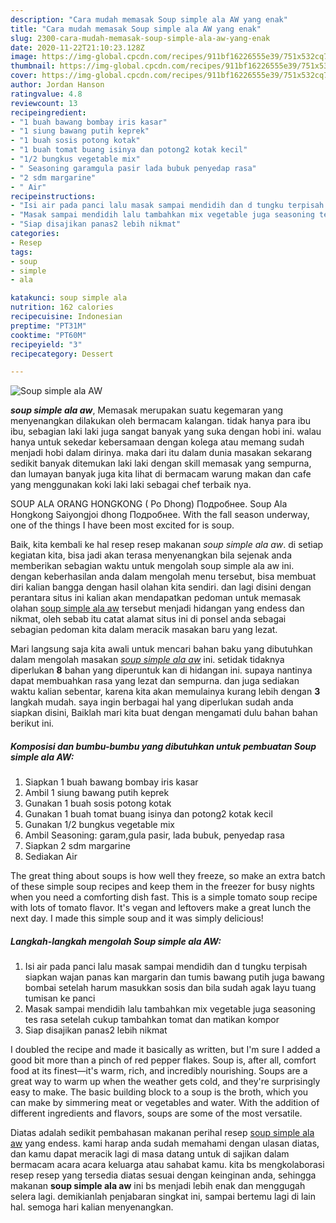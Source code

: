 ```yaml
---
description: "Cara mudah memasak Soup simple ala AW yang enak"
title: "Cara mudah memasak Soup simple ala AW yang enak"
slug: 2300-cara-mudah-memasak-soup-simple-ala-aw-yang-enak
date: 2020-11-22T21:10:23.128Z
image: https://img-global.cpcdn.com/recipes/911bf16226555e39/751x532cq70/soup-simple-ala-aw-foto-resep-utama.jpg
thumbnail: https://img-global.cpcdn.com/recipes/911bf16226555e39/751x532cq70/soup-simple-ala-aw-foto-resep-utama.jpg
cover: https://img-global.cpcdn.com/recipes/911bf16226555e39/751x532cq70/soup-simple-ala-aw-foto-resep-utama.jpg
author: Jordan Hanson
ratingvalue: 4.8
reviewcount: 13
recipeingredient:
- "1 buah bawang bombay iris kasar"
- "1 siung bawang putih keprek"
- "1 buah sosis potong kotak"
- "1 buah tomat buang isinya dan potong2 kotak kecil"
- "1/2 bungkus vegetable mix"
- " Seasoning garamgula pasir lada bubuk penyedap rasa"
- "2 sdm margarine"
- " Air"
recipeinstructions:
- "Isi air pada panci lalu masak sampai mendidih dan d tungku terpisah siapkan wajan panas kan margarin dan tumis bawang putih juga bawang bombai setelah harum masukkan sosis dan bila sudah agak layu tuang tumisan ke panci"
- "Masak sampai mendidih lalu tambahkan mix vegetable juga seasoning tes rasa setelah cukup tambahkan tomat dan matikan kompor"
- "Siap disajikan panas2 lebih nikmat"
categories:
- Resep
tags:
- soup
- simple
- ala

katakunci: soup simple ala 
nutrition: 162 calories
recipecuisine: Indonesian
preptime: "PT31M"
cooktime: "PT60M"
recipeyield: "3"
recipecategory: Dessert

---
```



![Soup simple ala AW](https://img-global.cpcdn.com/recipes/911bf16226555e39/751x532cq70/soup-simple-ala-aw-foto-resep-utama.jpg)

<b><i>soup simple ala aw</i></b>, Memasak merupakan suatu kegemaran yang menyenangkan dilakukan oleh bermacam kalangan. tidak hanya para ibu ibu, sebagian laki laki juga sangat banyak yang suka dengan hobi ini. walau hanya untuk sekedar kebersamaan dengan kolega atau memang sudah menjadi hobi dalam dirinya. maka dari itu dalam dunia masakan sekarang sedikit banyak ditemukan laki laki dengan skill memasak yang sempurna, dan lumayan banyak juga kita lihat di bermacam warung makan dan cafe yang menggunakan koki laki laki sebagai chef terbaik nya.

SOUP ALA ORANG HONGKONG ( Po Dhong) Подробнее. Soup Ala Hongkong Saiyongjoi dhong Подробнее. With the fall season underway, one of the things I have been most excited for is soup.

Baik, kita kembali ke hal resep resep makanan <i>soup simple ala aw</i>. di setiap kegiatan kita, bisa jadi akan terasa menyenangkan bila sejenak anda memberikan sebagian waktu untuk mengolah soup simple ala aw ini. dengan keberhasilan anda dalam mengolah menu tersebut, bisa membuat diri kalian bangga dengan hasil olahan kita sendiri. dan lagi disini dengan perantara situs ini kalian akan mendapatkan pedoman untuk memasak olahan <u>soup simple ala aw</u> tersebut menjadi hidangan yang endess dan nikmat, oleh sebab itu catat alamat situs ini di ponsel anda sebagai sebagian pedoman kita dalam meracik masakan baru yang lezat.


Mari langsung saja kita awali untuk mencari bahan baku yang dibutuhkan dalam mengolah masakan <u><i>soup simple ala aw</i></u> ini. setidak tidaknya diperlukan <b>8</b> bahan yang diperuntuk kan di hidangan ini. supaya nantinya dapat membuahkan rasa yang lezat dan sempurna. dan juga sediakan waktu kalian sebentar, karena kita akan memulainya kurang lebih dengan <b>3</b> langkah mudah. saya ingin berbagai hal yang diperlukan sudah anda siapkan disini, Baiklah mari kita buat dengan mengamati dulu bahan bahan berikut ini.

<!--inarticleads1-->

##### Komposisi dan bumbu-bumbu yang dibutuhkan untuk pembuatan Soup simple ala AW:

1. Siapkan 1 buah bawang bombay iris kasar
1. Ambil 1 siung bawang putih keprek
1. Gunakan 1 buah sosis potong kotak
1. Gunakan 1 buah tomat buang isinya dan potong2 kotak kecil
1. Gunakan 1/2 bungkus vegetable mix
1. Ambil  Seasoning: garam,gula pasir, lada bubuk, penyedap rasa
1. Siapkan 2 sdm margarine
1. Sediakan  Air


The great thing about soups is how well they freeze, so make an extra batch of these simple soup recipes and keep them in the freezer for busy nights when you need a comforting dish fast. This is a simple tomato soup recipe with lots of tomato flavor. It&#39;s vegan and leftovers make a great lunch the next day. I made this simple soup and it was simply delicious! 

<!--inarticleads2-->

##### Langkah-langkah mengolah Soup simple ala AW:

1. Isi air pada panci lalu masak sampai mendidih dan d tungku terpisah siapkan wajan panas kan margarin dan tumis bawang putih juga bawang bombai setelah harum masukkan sosis dan bila sudah agak layu tuang tumisan ke panci
1. Masak sampai mendidih lalu tambahkan mix vegetable juga seasoning tes rasa setelah cukup tambahkan tomat dan matikan kompor
1. Siap disajikan panas2 lebih nikmat


I doubled the recipe and made it basically as written, but I&#39;m sure I added a good bit more than a pinch of red pepper flakes. Soup is, after all, comfort food at its finest—it&#39;s warm, rich, and incredibly nourishing. Soups are a great way to warm up when the weather gets cold, and they&#39;re surprisingly easy to make. The basic building block to a soup is the broth, which you can make by simmering meat or vegetables and water. With the addition of different ingredients and flavors, soups are some of the most versatile. 

Diatas adalah sedikit pembahasan makanan perihal resep <u>soup simple ala aw</u> yang endess. kami harap anda sudah memahami dengan ulasan diatas, dan kamu dapat meracik lagi di masa datang untuk di sajikan dalam bermacam acara acara keluarga atau sahabat kamu. kita bs mengkolaborasi resep resep yang tersedia diatas sesuai dengan keinginan anda, sehingga makanan <b>soup simple ala aw</b> ini bs menjadi lebih enak dan menggugah selera lagi. demikianlah penjabaran singkat ini, sampai bertemu lagi di lain hal. semoga hari kalian menyenangkan.
